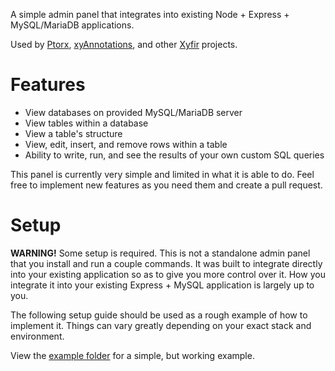 A simple admin panel that integrates into existing Node + Express + MySQL/MariaDB applications.

Used by [Ptorx](https://ptorx.com), [xyAnnotations](https://annotations.xyfir.com), and other [Xyfir](https://www.xyfir.com/) projects.

# Features

* View databases on provided MySQL/MariaDB server
* View tables within a database
* View a table's structure
* View, edit, insert, and remove rows within a table
* Ability to write, run, and see the results of your own custom SQL queries

This panel is currently very simple and limited in what it is able to do. Feel free to implement new features as you need them and create a pull request.

# Setup

**WARNING!** Some setup is required. This is not a standalone admin panel that you install and run a couple commands. It was built to integrate directly into your existing application so as to give you more control over it. How you integrate it into your existing Express + MySQL application is largely up to you.

The following setup guide should be used as a rough example of how to implement it. Things can vary greatly depending on your exact stack and environment.

View the [example folder](https://github.com/Xyfir/admyn/tree/master/example) for a simple, but working example.
